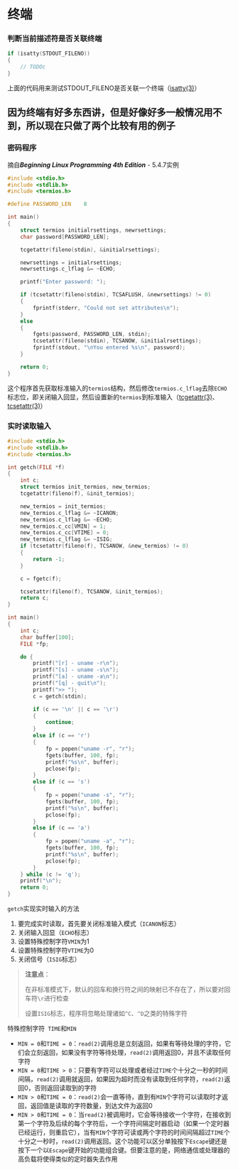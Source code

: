 # 终端

### 判断当前描述符是否关联终端

```c
if (isatty(STDOUT_FILENO))
{
	// TODOc
}
```

上面的代码用来测试STDOUT_FILENO是否关联一个终端（[isatty(3)](http://man7.org/linux/man-pages/man3/isatty.3p.html)）



## 因为终端有好多东西讲，但是好像好多一般情况用不到，所以现在只做了两个比较有用的例子

### 密码程序

摘自***Beginning  Linux Programming 4th Edition*** - 5.4.7实例

```c
#include <stdio.h>
#include <stdlib.h>
#include <termios.h>

#define PASSWORD_LEN    8

int main()
{
    struct termios initialrsettings, newrsettings;
    char password[PASSWORD_LEN];

    tcgetattr(fileno(stdin), &initialrsettings);

    newrsettings = initialrsettings;
    newrsettings.c_lflag &= ~ECHO;

    printf("Enter password: ");

    if (tcsetattr(fileno(stdin), TCSAFLUSH, &newrsettings) != 0)
    {
        fprintf(stderr, "Could not set attributes\n");
    }
    else
    {
        fgets(password, PASSWORD_LEN, stdin);
        tcsetattr(fileno(stdin), TCSANOW, &initialrsettings);
        fprintf(stdout, "\nYou entered %s\n", password);
    }

    return 0;
}
```

这个程序首先获取标准输入的`termios`结构，然后修改`termios.c_lflag`去除`ECHO`标志位，即关闭输入回显，然后设置新的`termios`到标准输入（[tcgetattr(3)](https://linux.die.net/man/3/tcgetattr)、[tcsetattr(3)](https://linux.die.net/man/3/tcsetattr)）



### 实时读取输入

```c
#include <stdio.h>
#include <stdlib.h>
#include <termios.h>

int getch(FILE *f)
{
    int c;
    struct termios init_termios, new_termios;
    tcgetattr(fileno(f), &init_termios);

    new_termios = init_termios;
    new_termios.c_lflag &= ~ICANON;
    new_termios.c_lflag &= ~ECHO;
    new_termios.c_cc[VMIN] = 1;
    new_termios.c_cc[VTIME] = 0;
    new_termios.c_lflag &= ~ISIG;
    if (tcsetattr(fileno(f), TCSANOW, &new_termios) != 0)
    {
        return -1;
    }

    c = fgetc(f);

    tcsetattr(fileno(f), TCSANOW, &init_termios);
    return c; 
}

int main()
{
    int c;
    char buffer[100];
    FILE *fp;

    do {
        printf("[r] - uname -r\n");
        printf("[s] - uname -s\n");
        printf("[a] - uname -a\n");
        printf("[q] - quit\n");
        printf(">> ");
        c = getch(stdin);

        if (c == '\n' || c == '\r')
        {
            continue;
        }
        else if (c == 'r')
        {
            fp = popen("uname -r", "r");
            fgets(buffer, 100, fp);
            printf("%s\n", buffer);
            pclose(fp);
        }
        else if (c == 's')
        {
            fp = popen("uname -s", "r");
            fgets(buffer, 100, fp);
            printf("%s\n", buffer);
            pclose(fp);
        }
        else if (c == 'a')
        {
            fp = popen("uname -a", "r");
            fgets(buffer, 100, fp);
            printf("%s\n", buffer);
            pclose(fp);
        }
    } while (c != 'q');
    printf("\n");
    return 0;
}
```

`getch`实现实时输入的方法

1. 要完成实时读取，首先要关闭标准输入模式（`ICANON`标志）
2. 关闭输入回显（`ECHO`标志）
3. 设置特殊控制字符`VMIN`为1
4. 设置特殊控制字符`VTIME`为0
5. 关闭信号（`ISIG`标志）

> **注意点**：
>
> 在非标准模式下，默认的回车和换行符之间的映射已不存在了，所以要对回车符`\r`进行检查
>
> 设置`ISIG`标志，程序将忽略处理诸如`^C`、`^D`之类的特殊字符



特殊控制字符`	TIME`和`MIN`

* `MIN = 0`和`TIME = 0`：`read(2)`调用总是立刻返回，如果有等待处理的字符，它们会立刻返回，如果没有字符等待处理，`read(2)`调用返回0，并且不读取任何字符
* `MIN = 0`和`TIME > 0`：只要有字符可以处理或者经过`TIME`个十分之一秒的时间间隔，`read(2)`调用就返回，如果因为超时而没有读取到任何字符，`read(2)`返回0，否则返回读取到的字符
* `MIN > 0`和`TIME = 0`：`read(2)`会一直等待，直到有`MIN`个字符可以读取时才返回，返回值是读取的字符数量，到达文件为返回0
* `MIN > 0`和`TIME = 0`：当`read(2)`被调用时，它会等待接收一个字符，在接收到第一个字符及后续的每个字符后，一个字符间隔定时器启动（如果一个定时器已经运行，则重启它），当有`MIN`个字符可读或两个字符的时间间隔超过`TIME`个十分之一秒时，`read(2)`调用返回。这个功能可以区分单独按下`Escape`键还是按下一个以`Escape`键开始的功能组合键。但要注意的是，网络通信或处理器的高负载将使得类似的定时器失去作用


